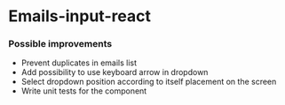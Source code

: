 # Emails-input-react
### Possible improvements
* Prevent duplicates in emails list
* Add possibility to use keyboard arrow in dropdown
* Select dropdown position according to itself placement on the screen
* Write unit tests for the component

